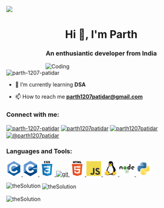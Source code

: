 
[![](https://user-images.githubusercontent.com/61475220/96919833-f701bb80-14c9-11eb-8eea-1c46ba92b906.jpg)]()
<h1 align="center">Hi 👋, I'm Parth</h1>
<h3 align="center">An enthusiantic developer from India</h3>
<img align="right" alt="Coding" width="400" src="https://user-images.githubusercontent.com/74038190/212747919-84b68444-0d81-46db-a338-7ec50e9dd4cd.gif">


<p align="left"> <img src="https://komarev.com/ghpvc/?username=parth-1207-patidar&label=Profile%20views&color=0e75b6&style=flat" alt="parth-1207-patidar" /> </p>

- 🌱 I’m currently learning **DSA**

- 📫 How to reach me **parth1207patidar@gmail.com**

<h3 align="left">Connect with me:</h3>
<p align="left">
<a href="https://linkedin.com/in/parth-1207-patidar" target="blank"><img align="center" src="https://raw.githubusercontent.com/rahuldkjain/github-profile-readme-generator/master/src/images/icons/Social/linked-in-alt.svg" alt="parth-1207-patidar" height="30" width="40" /></a>
<a href="https://www.hackerrank.com/parth1207patidar" target="blank"><img align="center" src="https://raw.githubusercontent.com/rahuldkjain/github-profile-readme-generator/master/src/images/icons/Social/hackerrank.svg" alt="parth1207patidar" height="30" width="40" /></a>
<a href="https://www.leetcode.com/parth1207patidar" target="blank"><img align="center" src="https://raw.githubusercontent.com/rahuldkjain/github-profile-readme-generator/master/src/images/icons/Social/leet-code.svg" alt="parth1207patidar" height="30" width="40" /></a>
<a href="https://www.hackerearth.com/@parth1207patidar" target="blank"><img align="center" src="https://raw.githubusercontent.com/rahuldkjain/github-profile-readme-generator/master/src/images/icons/Social/hackerearth.svg" alt="@parth1207patidar" height="30" width="40" /></a>
</p>

<h3 align="left">Languages and Tools:</h3>
<p align="left"> <a href="https://www.cprogramming.com/" target="_blank" rel="noreferrer"> <img src="https://raw.githubusercontent.com/devicons/devicon/master/icons/c/c-original.svg" alt="c" width="40" height="40"/> </a> <a href="https://www.w3schools.com/cpp/" target="_blank" rel="noreferrer"> <img src="https://raw.githubusercontent.com/devicons/devicon/master/icons/cplusplus/cplusplus-original.svg" alt="cplusplus" width="40" height="40"/> </a> <a href="https://www.w3schools.com/css/" target="_blank" rel="noreferrer"> <img src="https://raw.githubusercontent.com/devicons/devicon/master/icons/css3/css3-original-wordmark.svg" alt="css3" width="40" height="40"/> </a> <a href="https://git-scm.com/" target="_blank" rel="noreferrer"> <img src="https://www.vectorlogo.zone/logos/git-scm/git-scm-icon.svg" alt="git" width="40" height="40"/> </a> <a href="https://www.w3.org/html/" target="_blank" rel="noreferrer"> <img src="https://raw.githubusercontent.com/devicons/devicon/master/icons/html5/html5-original-wordmark.svg" alt="html5" width="40" height="40"/> </a> <a href="https://developer.mozilla.org/en-US/docs/Web/JavaScript" target="_blank" rel="noreferrer"> <img src="https://raw.githubusercontent.com/devicons/devicon/master/icons/javascript/javascript-original.svg" alt="javascript" width="40" height="40"/> </a> <a href="https://www.linux.org/" target="_blank" rel="noreferrer"> <img src="https://raw.githubusercontent.com/devicons/devicon/master/icons/linux/linux-original.svg" alt="linux" width="40" height="40"/> </a> <a href="https://nodejs.org" target="_blank" rel="noreferrer"> <img src="https://raw.githubusercontent.com/devicons/devicon/master/icons/nodejs/nodejs-original-wordmark.svg" alt="nodejs" width="40" height="40"/> </a> <a href="https://www.python.org" target="_blank" rel="noreferrer"> <img src="https://raw.githubusercontent.com/devicons/devicon/master/icons/python/python-original.svg" alt="python" width="40" height="40"/> </a> </p>

<p><img align="left" src="https://github-readme-stats.vercel.app/api/top-langs?username=theSolution12&show_icons=true&theme=dark&cache_seconds=1800&locale=en&layout=compact" alt="theSolution" /></p>

<p>&nbsp;<img align="center" src="https://github-readme-stats.vercel.app/api?username=theSolution12&show_icons=true&theme=dark&bg_color=000000&cache_seconds=1800&locale=en" alt="theSolution" /></p>

<p><img align="center" src="https://github-readme-streak-stats.herokuapp.com/?user=theSolution12&theme=dark" alt="theSolution" /></p>
